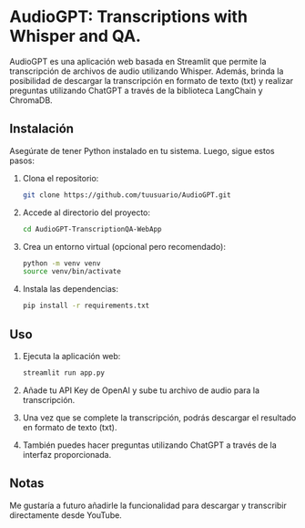 # AudioGPT: Transcriptions with Whisper and QA.

AudioGPT es una aplicación web basada en Streamlit que permite la transcripción de archivos de audio utilizando Whisper. Además, brinda la posibilidad de descargar la transcripción en formato de texto (txt) y realizar preguntas utilizando ChatGPT a través de la biblioteca LangChain y ChromaDB.

## Instalación

Asegúrate de tener Python instalado en tu sistema. Luego, sigue estos pasos:

1. Clona el repositorio:

   ```bash
   git clone https://github.com/tuusuario/AudioGPT.git
   ```

2. Accede al directorio del proyecto:

   ```bash
   cd AudioGPT-TranscriptionQA-WebApp
   ```

3. Crea un entorno virtual (opcional pero recomendado):

   ```bash
   python -m venv venv
   source venv/bin/activate
   ```

4. Instala las dependencias:

   ```bash
   pip install -r requirements.txt
   ```

## Uso

1. Ejecuta la aplicación web:

   ```bash
   streamlit run app.py
   ```

2. Añade tu API Key de OpenAI y sube tu archivo de audio para la transcripción.

3. Una vez que se complete la transcripción, podrás descargar el resultado en formato de texto (txt).

4. También puedes hacer preguntas utilizando ChatGPT a través de la interfaz proporcionada.

## Notas

Me gustaría a futuro añadirle la funcionalidad para descargar y transcribir directamente desde YouTube.
